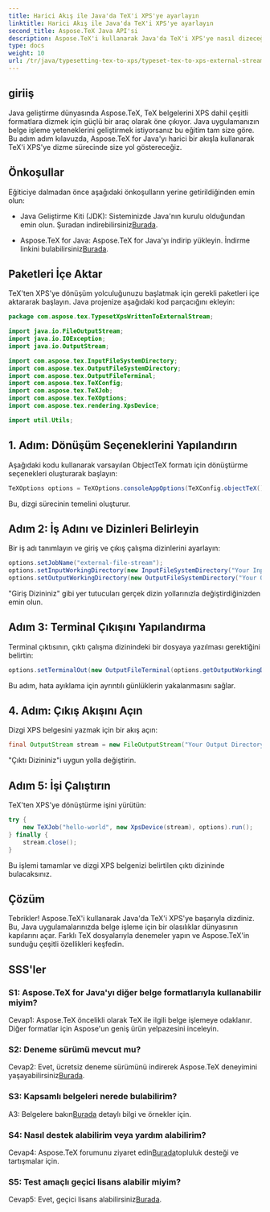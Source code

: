 ```yaml
---
title: Harici Akış ile Java'da TeX'i XPS'ye ayarlayın
linktitle: Harici Akış ile Java'da TeX'i XPS'ye ayarlayın
second_title: Aspose.TeX Java API'si
description: Aspose.TeX'i kullanarak Java'da TeX'i XPS'ye nasıl dizeceğinizi öğrenin. Sorunsuz belge işleme için adım adım kılavuzu keşfedin.
type: docs
weight: 10
url: /tr/java/typesetting-tex-to-xps/typeset-tex-to-xps-external-stream/
---
```

## giriiş

Java geliştirme dünyasında Aspose.TeX, TeX belgelerini XPS dahil çeşitli formatlara dizmek için güçlü bir araç olarak öne çıkıyor. Java uygulamanızın belge işleme yeteneklerini geliştirmek istiyorsanız bu eğitim tam size göre. Bu adım adım kılavuzda, Aspose.TeX for Java'yı harici bir akışla kullanarak TeX'i XPS'ye dizme sürecinde size yol göstereceğiz.

## Önkoşullar

Eğiticiye dalmadan önce aşağıdaki önkoşulların yerine getirildiğinden emin olun:

-  Java Geliştirme Kiti (JDK): Sisteminizde Java'nın kurulu olduğundan emin olun. Şuradan indirebilirsiniz[Burada](https://www.oracle.com/java/technologies/javase-downloads.html).

-  Aspose.TeX for Java: Aspose.TeX for Java'yı indirip yükleyin. İndirme linkini bulabilirsiniz[Burada](https://releases.aspose.com/tex/java/).

## Paketleri İçe Aktar

TeX'ten XPS'ye dönüşüm yolculuğunuzu başlatmak için gerekli paketleri içe aktararak başlayın. Java projenize aşağıdaki kod parçacığını ekleyin:

```java
package com.aspose.tex.TypesetXpsWrittenToExternalStream;

import java.io.FileOutputStream;
import java.io.IOException;
import java.io.OutputStream;

import com.aspose.tex.InputFileSystemDirectory;
import com.aspose.tex.OutputFileSystemDirectory;
import com.aspose.tex.OutputFileTerminal;
import com.aspose.tex.TeXConfig;
import com.aspose.tex.TeXJob;
import com.aspose.tex.TeXOptions;
import com.aspose.tex.rendering.XpsDevice;

import util.Utils;
```

## 1. Adım: Dönüşüm Seçeneklerini Yapılandırın

Aşağıdaki kodu kullanarak varsayılan ObjectTeX formatı için dönüştürme seçenekleri oluşturarak başlayın:

```java
TeXOptions options = TeXOptions.consoleAppOptions(TeXConfig.objectTeX());
```

Bu, dizgi sürecinin temelini oluşturur.

## Adım 2: İş Adını ve Dizinleri Belirleyin

Bir iş adı tanımlayın ve giriş ve çıkış çalışma dizinlerini ayarlayın:

```java
options.setJobName("external-file-stream");
options.setInputWorkingDirectory(new InputFileSystemDirectory("Your Input Directory"));
options.setOutputWorkingDirectory(new OutputFileSystemDirectory("Your Output Directory"));
```

"Giriş Dizininiz" gibi yer tutucuları gerçek dizin yollarınızla değiştirdiğinizden emin olun.

## Adım 3: Terminal Çıkışını Yapılandırma

Terminal çıktısının, çıktı çalışma dizinindeki bir dosyaya yazılması gerektiğini belirtin:

```java
options.setTerminalOut(new OutputFileTerminal(options.getOutputWorkingDirectory()));
```

Bu adım, hata ayıklama için ayrıntılı günlüklerin yakalanmasını sağlar.

## 4. Adım: Çıkış Akışını Açın

Dizgi XPS belgesini yazmak için bir akış açın:

```java
final OutputStream stream = new FileOutputStream("Your Output Directory" + options.getJobName() + ".xps");
```

"Çıktı Dizininiz"i uygun yolla değiştirin.

## Adım 5: İşi Çalıştırın

TeX'ten XPS'ye dönüştürme işini yürütün:

```java
try {
    new TeXJob("hello-world", new XpsDevice(stream), options).run();
} finally {
    stream.close();
}
```

Bu işlemi tamamlar ve dizgi XPS belgenizi belirtilen çıktı dizininde bulacaksınız.

## Çözüm

Tebrikler! Aspose.TeX'i kullanarak Java'da TeX'i XPS'ye başarıyla dizdiniz. Bu, Java uygulamalarınızda belge işleme için bir olasılıklar dünyasının kapılarını açar. Farklı TeX dosyalarıyla denemeler yapın ve Aspose.TeX'in sunduğu çeşitli özellikleri keşfedin.

## SSS'ler

### S1: Aspose.TeX for Java'yı diğer belge formatlarıyla kullanabilir miyim?

Cevap1: Aspose.TeX öncelikli olarak TeX ile ilgili belge işlemeye odaklanır. Diğer formatlar için Aspose'un geniş ürün yelpazesini inceleyin.

### S2: Deneme sürümü mevcut mu?

 Cevap2: Evet, ücretsiz deneme sürümünü indirerek Aspose.TeX deneyimini yaşayabilirsiniz[Burada](https://releases.aspose.com/).

### S3: Kapsamlı belgeleri nerede bulabilirim?

 A3: Belgelere bakın[Burada](https://reference.aspose.com/tex/java/) detaylı bilgi ve örnekler için.

### S4: Nasıl destek alabilirim veya yardım alabilirim?

 Cevap4: Aspose.TeX forumunu ziyaret edin[Burada](https://forum.aspose.com/c/tex/47)topluluk desteği ve tartışmalar için.

### S5: Test amaçlı geçici lisans alabilir miyim?

 Cevap5: Evet, geçici lisans alabilirsiniz[Burada](https://purchase.aspose.com/temporary-license/).